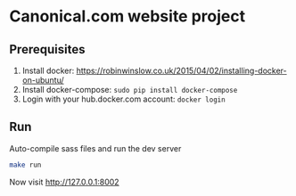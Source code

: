 Canonical.com website project
===

## Prerequisites

1. Install docker:
   https://robinwinslow.co.uk/2015/04/02/installing-docker-on-ubuntu/
2. Install docker-compose: `sudo pip install docker-compose`
3. Login with your hub.docker.com account: `docker login`

## Run

Auto-compile sass files and run the dev server
``` bash
make run
```


Now visit <http://127.0.0.1:8002>
